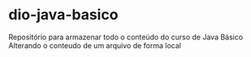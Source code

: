 # dio-java-basico
Repositório para armazenar todo o conteúdo do curso de Java Básico
Alterando o conteudo de um arquivo de forma local
